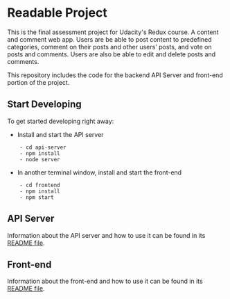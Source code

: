 # Readable Project

This is the final assessment project for Udacity's Redux course. A content and comment web app. Users are be able to post content to predefined categories, comment on their posts and other users' posts, and vote on posts and comments. Users are also be able to edit and delete posts and comments.

This repository includes the code for the backend API Server and front-end portion of the project.

## Start Developing

To get started developing right away:

* Install and start the API server
```
    - cd api-server
    - npm install
    - node server
```
* In another terminal window, install and start the front-end
```
    - cd frontend
    - npm install
    - npm start
```

## API Server

Information about the API server and how to use it can be found in its [README file](api-server/README.md).

## Front-end

Information about the front-end and how to use it can be found in its [README file](frontend/README.md).

